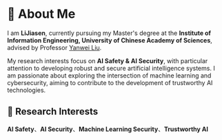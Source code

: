 # 👋 About Me

I am **LiJiasen**, currently pursuing my Master's degree at the **Institute of Information Engineering, University of Chinese Academy of Sciences**, advised by Professor [Yanwei Liu](https://people.ucas.ac.cn/~liuyanwei).

My research interests focus on **AI Safety & AI Security**, with particular attention to developing robust and secure artificial intelligence systems. I am passionate about exploring the intersection of machine learning and cybersecurity, aiming to contribute to the development of trustworthy AI technologies.

## 🔬 Research Interests
**AI Safety**、**AI Security**、**Machine Learning Security**、**Trustworthy AI**